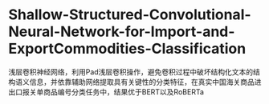 # Shallow-Structured-Convolutional-Neural-Network-for-Import-and-ExportCommodities-Classification

浅层卷积神经网络，利用Pad浅层卷积操作，避免卷积过程中破坏结构化文本的结构语义信息，并依靠辅助网络提取具有关键性的分类特征，在真实中国海关商品进出口报关单商品编号分类任务中，结果优于BERT以及RoBERTa
